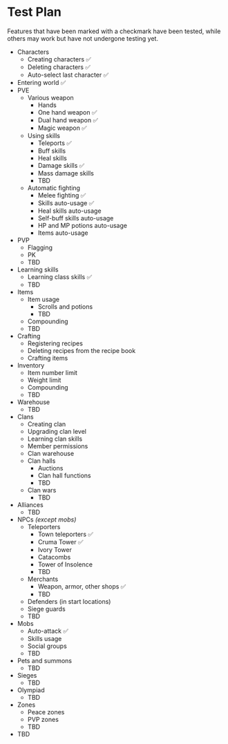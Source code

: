 ﻿# Test Plan

Features that have been marked with a checkmark have been tested, 
while others may work but have not undergone testing yet.

- Characters
    - Creating characters ✅
    - Deleting characters ✅
    - Auto-select last character ✅
- Entering world ✅
- PVE
    - Various weapon
        - Hands
        - One hand weapon ✅
        - Dual hand weapon ✅
        - Magic weapon ✅
    - Using skills
        - Teleports ✅
        - Buff skills
        - Heal skills
        - Damage skills ✅
        - Mass damage skills
        - TBD
    - Automatic fighting
        - Melee fighting ✅
        - Skills auto-usage ✅
        - Heal skills auto-usage
        - Self-buff skills auto-usage
        - HP and MP potions auto-usage
        - Items auto-usage
- PVP
    - Flagging
    - PK
    - TBD
- Learning skills
    - Learning class skills ✅
    - TBD
- Items
    - Item usage
        - Scrolls and potions
        - TBD
    - Compounding
    - TBD
- Crafting
    - Registering recipes
    - Deleting recipes from the recipe book
    - Crafting items
- Inventory
    - Item number limit
    - Weight limit
    - Compounding
    - TBD
- Warehouse
    - TBD
- Clans
    - Creating clan
    - Upgrading clan level
    - Learning clan skills
    - Member permissions
    - Clan warehouse
    - Clan halls
        - Auctions
        - Clan hall functions
        - TBD
    - Clan wars
        - TBD
- Alliances
    - TBD
- NPCs *(except mobs)*
    - Teleporters
        - Town teleporters ✅
        - Cruma Tower ✅
        - Ivory Tower
        - Catacombs
        - Tower of Insolence
        - TBD
    - Merchants
        - Weapon, armor, other shops ✅
        - TBD
    - Defenders (in start locations)
    - Siege guards
    - TBD
- Mobs
    - Auto-attack ✅
    - Skills usage
    - Social groups
    - TBD
- Pets and summons
    - TBD 
- Sieges
    - TBD
- Olympiad
    - TBD
- Zones
    - Peace zones
    - PVP zones
    - TBD
- TBD

